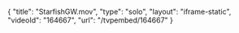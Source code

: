 {
    "title": "StarfishGW.mov",
    "type": "solo",
    "layout": "iframe-static",
    "videoId": "164667",
    "url": "\/tvpembed\/164667"
}